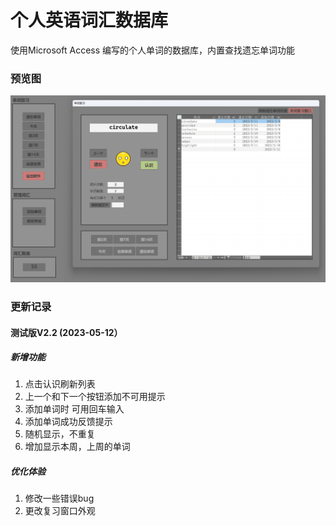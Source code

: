 # 个人英语词汇数据库
使用Microsoft Access 编写的个人单词的数据库，内置查找遗忘单词功能

### 预览图
![预览图](预览图.png)

### 更新记录
#### 测试版V2.2 (2023-05-12）
##### 新增功能
1. 点击认识刷新列表
2. 上一个和下一个按钮添加不可用提示
3. 添加单词时 可用回车输入
4. 添加单词成功反馈提示
5. 随机显示，不重复
6. 增加显示本周，上周的单词
##### 优化体验
1. 修改一些错误bug
2. 更改复习窗口外观
